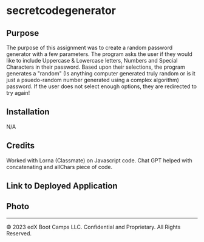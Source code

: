 # secretcodegenerator

## Purpose

The purpose of this assignment was to create a random password generator with a few parameters. The program asks the user if they would like to include Uppercase & Lowercase letters, Numbers and Special Characters in their password. Based upon their selections, the program generates a "random" (Is anything computer generated truly random or is it just a psuedo-random number generated using a complex algorithm) password. If the user does not select enough options, they are redirected to try again!

## Installation

N/A

## Credits

Worked with Lorna (Classmate) on Javascript code.
Chat GPT helped with concatenating and allChars piece of code.

## Link to Deployed Application

## Photo

---

© 2023 edX Boot Camps LLC. Confidential and Proprietary. All Rights Reserved.
